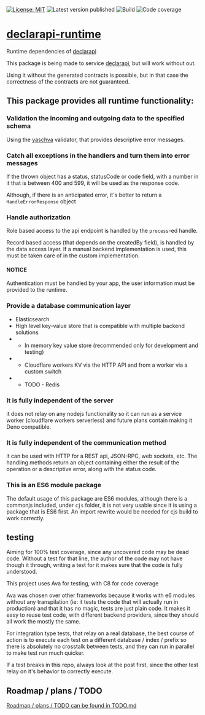 [![License: MIT](https://img.shields.io/badge/License-MIT-green.svg)](https://opensource.org/licenses/MIT)
![Latest version published](https://github.com/mmagyar/declarapi-runtime/workflows/Automatic%20package%20publish/badge.svg?branch=master)
![Build](https://github.com/mmagyar/declarapi-runtime/workflows/Automatic%20test%20run/badge.svg?branch=master)
![Code coverage](https://img.shields.io/codecov/c/github/mmagyar/declarapi-runtime)

# [declarapi-runtime](https://github.com/mmagyar/declarapi-runtime)


Runtime dependencies of [declarapi](https://declarapi.com)

This package is being made to service [declarapi](https://declarapi.com),
but will work without out.

Using it without the generated contracts is possible, 
but in that case the correctness of the contracts are not guaranteed.

## This package provides all runtime functionality:

### Validation the incoming and outgoing data to the specified schema

Using the [yaschva](https://yaschva.com) validator,
that provides descriptive error messages.

### Catch all exceptions in the handlers and turn them into error messages

If the thrown object has a status, statusCode or code field,
with a number in it that is between 400 and 599,
it will be used as the response code.

Although, if there is an anticipated error,
 it's better to return a `HandleErrorResponse` object

### Handle authorization

Role based access to the api endpoint is handled by
the `process`-ed handle.

Record based access (that depends on the createdBy field),
is handled by the data access layer.
If a manual backend implementation is used,
this must be taken care of in the custom implementation.

#### NOTICE
Authentication must be handled by your app, the user information must be provided to the runtime.


 ### Provide a database communication layer
- Elasticsearch
- High level key-value store that is compatible with multiple backend solutions
 - - In memory key value store (recommended only for development and testing)
 - - Cloudflare workers KV via the HTTP API and from a worker via a custom switch
 - - TODO - Redis

### It is fully independent of the server

 it does not relay on any nodejs functionality so it can run as
 a service worker (cloudflare workers serverless)
 and future plans contain making it Deno compatible.

### It is fully independent of the communication method

 it can be used with HTTP for a REST api, JSON-RPC, web sockets, etc.
 The handling methods return an object containing either the result of the operation or a descriptive error, along with the status code.

 ### This is an ES6 module package

The default usage of this package are ES6 modules,
 although there is a commonjs included, under `cjs` folder,
 it is not very usable since it is using a package that is ES6
 first. An import rewrite would be needed for cjs build to work correctly.

## testing
Aiming for 100% test coverage, since any uncovered code may be dead code.
Without a test for that line, the author of the code may not have though
it through, writing a test for it makes sure that the code is fully understood.

This project uses Ava for testing, with C8 for code coverage

Ava was chosen over other frameworks
 because it works with e6 modules without any transpilation
 (ie: it tests the code that will actually run in production)
 and that it has no magic, tests are just plain code.
It makes it easy to reuse test code, with different backend providers,
since they should all work the mostly the same.

For integration type tests, that relay on a real database,
the best course of action is to execute each test on a different
database / index / prefix so there is absolutely no crosstalk between
tests, and they can run in parallel to make test run much quicker.

If a test breaks in this repo, always look at the post first, since the other test relay on it's behavior to correctly execute.


## Roadmap / plans / TODO
[Roadmap / plans / TODO can be found in TODO.md](TODO.md)
